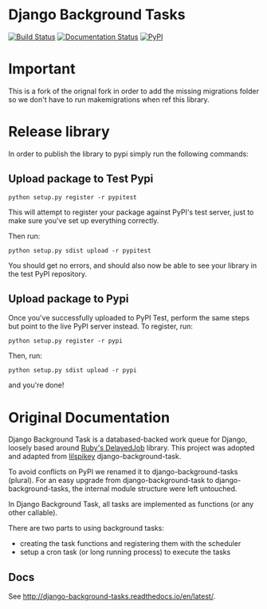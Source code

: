 # Django Background Tasks

[![Build Status](https://travis-ci.org/arteria/django-background-tasks.svg?branch=master)](https://travis-ci.org/arteria/django-background-tasks)
[![Documentation Status](https://readthedocs.org/projects/django-background-tasks/badge/?version=latest)](http://django-background-tasks.readthedocs.io/en/latest/?badge=latest)
[![PyPI](https://img.shields.io/pypi/v/django-background-tasks.svg)](https://pypi.python.org/pypi/django-background-tasks)

# Important
This is a fork of the orignal fork in order to add the missing migrations folder so we don't have to run makemigrations when ref this library. 

# Release library
In order to publish the library to pypi simply run the following commands:

## Upload package to Test Pypi
```
python setup.py register -r pypitest
```
This will attempt to register your package against PyPI's test server, just to make sure you've set up everything correctly.

Then run: 
```
python setup.py sdist upload -r pypitest
```
You should get no errors, and should also now be able to see your library in the test PyPI repository.


## Upload package to Pypi
Once you've successfully uploaded to PyPI Test, perform the same steps but point to the live PyPI server instead. To register, run:
```
python setup.py register -r pypi
```

Then, run:
```
python setup.py sdist upload -r pypi
```
and you're done!


# Original Documentation
Django Background Task is a databased-backed work queue for Django, loosely based around [Ruby's DelayedJob](https://github.com/tobi/delayed_job) library. This project was adopted and adapted from [lilspikey](https://github.com/lilspikey/) django-background-task.

To avoid conflicts on PyPI we renamed it to django-background-tasks (plural). For an easy upgrade from django-background-task to django-background-tasks, the internal module structure were left untouched.

In Django Background Task, all tasks are implemented as functions (or any other callable).

There are two parts to using background tasks:

* creating the task functions and registering them with the scheduler
* setup a cron task (or long running process) to execute the tasks


## Docs
See http://django-background-tasks.readthedocs.io/en/latest/.
